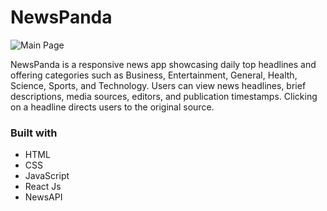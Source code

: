 # NewsPanda

![Main Page](https://github.com/iamankit7667/Keeper-app/blob/main/public/main.png)

NewsPanda is a responsive news app showcasing daily top headlines and offering categories such as Business, Entertainment, General, Health, Science, Sports, and Technology. Users can view news headlines, brief descriptions, media sources, editors, and publication timestamps. Clicking on a headline directs users to the original source.

### Built with

- HTML
- CSS
- JavaScript
- React Js
- NewsAPI
